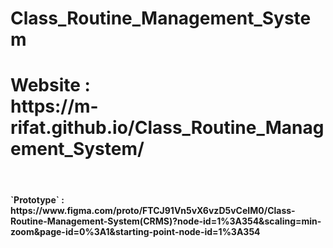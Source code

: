# Class_Routine_Management_System

<h1> Website : <br> https://m-rifat.github.io/Class_Routine_Management_System/ </h1> <br>

<h4> `Prototype` : https://www.figma.com/proto/FTCJ91Vn5vX6vzD5vCeIM0/Class-Routine-Management-System(CRMS)?node-id=1%3A354&scaling=min-zoom&page-id=0%3A1&starting-point-node-id=1%3A354 </h4>
